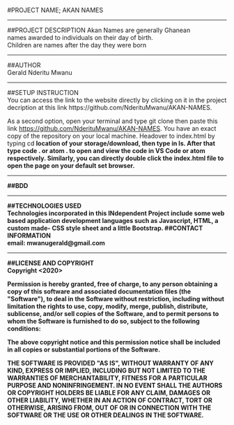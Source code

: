 #PROJECT NAME; AKAN NAMES<br>
<hr>
##PROJECT DESCRIPTION
Akan Names are generally Ghanean<br>
names awarded to individuals on their day of birth.<br>
Children are names after the day they were born
<hr>
##AUTHOR<br>
Gerald Nderitu Mwanu<br>
<hr>
##SETUP INSTRUCTION<br>
You can access the link to the website directly by clicking on it in the project decription at this link https://github.com/NderituMwanu/AKAN-NAMES.

As a second option, open your terminal and type git clone then paste this link https://github.com/NderituMwanu/AKAN-NAMES. 
You have an exact copy of the repository on your local machine. Headover to index.html by typing cd <b>location of your storage/download<b>, then type in ls. After that type code . or atom . to open and view the code in VS Code or atom respectively. Similarly, you can directly double click the index.html file to open the page on your default set browser.<br>
<hr>
##BDD<br><hr>
##TECHNOLOGIES USED<br>
Technologies incorporated in this INdependent Project include some web based application development languages such as Javascript, HTML, a custom made- CSS style sheet and a little Bootstrap.
##CONTACT INFORMATION<br>
email: mwanugerald@gmail.com<br><hr>
##LICENSE AND COPYRIGHT<br>
Copyright <2020> <GERALD NDERITU MWANU>

Permission is hereby granted, free of charge, to any person obtaining a copy of this software and associated documentation files (the "Software"), to deal in the Software without restriction, including without limitation the rights to use, copy, modify, merge, publish, distribute, sublicense, and/or sell copies of the Software, and to permit persons to whom the Software is furnished to do so, subject to the following conditions:

The above copyright notice and this permission notice shall be included in all copies or substantial portions of the Software.

THE SOFTWARE IS PROVIDED "AS IS", WITHOUT WARRANTY OF ANY KIND, EXPRESS OR IMPLIED, INCLUDING BUT NOT LIMITED TO THE WARRANTIES OF MERCHANTABILITY, FITNESS FOR A PARTICULAR PURPOSE AND NONINFRINGEMENT. IN NO EVENT SHALL THE AUTHORS OR COPYRIGHT HOLDERS BE LIABLE FOR ANY CLAIM, DAMAGES OR OTHER LIABILITY, WHETHER IN AN ACTION OF CONTRACT, TORT OR OTHERWISE, ARISING FROM, OUT OF OR IN CONNECTION WITH THE SOFTWARE OR THE USE OR OTHER DEALINGS IN THE SOFTWARE.




